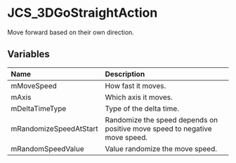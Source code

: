 # JCS_3DGoStraightAction

Move forward based on their own direction.

## Variables

| Name                   | Description                                                                |
|:-----------------------|:---------------------------------------------------------------------------|
| mMoveSpeed             | How fast it moves.                                                         |
| mAxis                  | Which axis it moves.                                                       |
| mDeltaTimeType         | Type of the delta time.                                                    |
| mRandomizeSpeedAtStart | Randomize the speed depends on positive move speed to negative move speed. |
| mRandomSpeedValue      | Value randomize the move speed.                                            |
